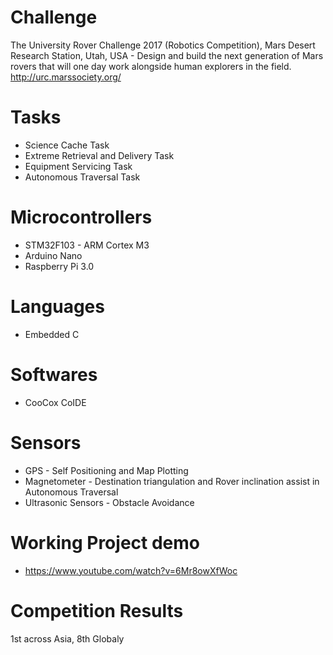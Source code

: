 # Challenge #
The University Rover Challenge 2017 (Robotics Competition), Mars Desert Research Station, Utah, USA - Design and build the next generation of Mars rovers that will one day work alongside human explorers in the field.
http://urc.marssociety.org/

# Tasks
* Science Cache Task
* Extreme Retrieval and Delivery Task 
* Equipment Servicing Task
* Autonomous Traversal Task 

# Microcontrollers
* STM32F103 - ARM Cortex M3 
* Arduino Nano
* Raspberry Pi 3.0

# Languages
* Embedded C

# Softwares
* CooCox CoIDE

# Sensors
* GPS - Self Positioning and Map Plotting 
* Magnetometer - Destination triangulation and Rover inclination assist in Autonomous Traversal 
* Ultrasonic Sensors - Obstacle Avoidance 

# Working Project demo
* https://www.youtube.com/watch?v=6Mr8owXfWoc

# Competition Results
1st across Asia, 8th Globaly





